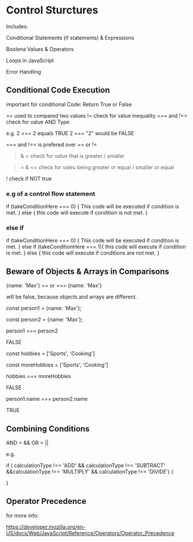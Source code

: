 # Control Sturctures

Includes:

Conditional Statements (if statements) & Expressions

Boolena Values & Operators

Loops in JavaScript

Error Handling

## Conditional Code Execution

important for conditional Code: Return True or False

== used to compared two values
!= check for value inequality
=== and !== check for value AND Type

e.g. 2 === 2 equals TRUE
2 === "2" would be FALSE

=== and !== is prefered over == or !=

> & < check for value that is greater / smaller

> = & <= check for valeu being greater or equal / smaller or equal

! check if NOT true

### e.g of a control flow statement

if (takeConditionHere === 0) {
This code will be executed if condition is met.
} else {
this code will execute if condition is not met.
}

### else if

if (takeConditionHere === 0) {
This code will be executed if condition is met.
} else if (takeConditionHere === 1){
this code will execute if condition is met.
} else {
this code will execute if conditions are not met.
}

## Beware of Objects & Arrays in Comparisons

{name: 'Max'} == or === {name: 'Max'}

will be false, because objects and arrays are different.

const person1 = {name: 'Max'};

const person2 = {name: 'Max'};

person1 === person2

FALSE

const hobbies = ['Sports', 'Cooking']

const moreHobbies = ['Sports', 'Cooking']

hobbies === moreHobbies

FALSE

person1.name === person2.name

TRUE

## Combining Conditions

AND = &&
OR = ||

e.g.

if (
calculationType !== 'ADD' && calculationType !== 'SUBTRACT' &&calculationType !== 'MULTIPLY' && calculationType !== 'DIVIDE') {

}

## Operator Precedence

for more info:

https://developer.mozilla.org/en-US/docs/Web/JavaScript/Reference/Operators/Operator_Precedence
